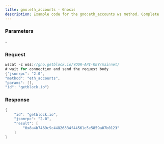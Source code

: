 ```yaml
---
title: gno:eth_accounts - Gnosis
description: Example code for the gno:eth_accounts ws method. Сomplete guide on how to use gno:eth_accounts ws in GetBlock.io Web3 documentation.
---
```


### Parameters


\-

### Request

``` java
wscat -c wss://gno.getblock.io/YOUR-API-KEY/mainnet/ 
# wait for connection and send the request body 
{"jsonrpc": "2.0",
"method": "eth_accounts",
"params": [],
"id": "getblock.io"}
```

###  Response

``` java
{
    "id": "getblock.io",
    "jsonrpc": "2.0",
    "result": [
        "0x8a4b7469c9c44826334f44561c5e5859a07b0123"
    ]
}
```

